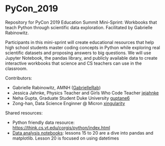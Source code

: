 # PyCon_2019
Repository for PyCon 2019 Education Summit Mini-Sprint: Workbooks that teach Python through scientific data exploration. Facilitated by Gabrielle Rabinowitz.

Participants in this mini-sprint will create educational resources that help high school students master coding concepts in Python while exploring real scientific datasets and proposing answers to big questions. We will use Jupyter Notebook, the pandas library, and publicly available data to create interactive workbooks that science and CS teachers can use in the classroom.

Contributors:
* Gabrielle Rabinowitz, AMNH ([GabrielleRab](https://github.com/GabrielleRab))
* Jessica Jahnke, Physics Teacher and Girls Who Code Teacher [jejahnke](https://github.com/jejahnke)
* Neha Gupta, Graduate Student Duke University  [guptane6](https://github.com/guptane6)
* Zong-han, Data Science Enginner @ Micron [xingularity](https://github.com/xingularity)



Shared resources:
* Python friendly data resource: https://think.cs.vt.edu/corgis/python/index.html
* [Data analysis notebooks](https://github.com/chalmerlowe/jarvis_II): lessons 15 to 20 are a dive into pandas and matplotlib. Lesson 20 is focused on using datetimes 
